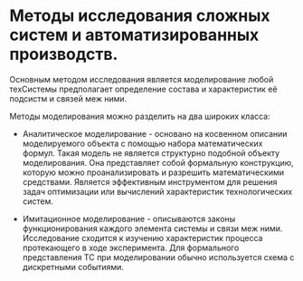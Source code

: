 # Методы исследования сложных систем и автоматизированных производств.

Основным методом исследования является моделирование любой техСистемы предполагает определение состава и 
характеристик её подсистм и связей меж ними.

Методы моделирования можно разделить на два широких класса:
- Аналитическое моделирование  - основано на косвенном описании моделируемого объекта с помощью набора математических формул.
Такая модель не является структурно подобной объекту моделирования. Она представляет собой формальную конструкцию, которую можно 
проанализировать и разрешить математическими средствами. Является эффективным инструментом для решения задач оптимизации или вычислений
характеристик технологических систем.

- Имитационное моделирование - описываются законы функционирования каждого элемента системы и связи меж ними.
Исследование сходится к изучению характеристик процесса протекающего в ходе эксперимента. Для формального представления ТС при 
моделировании обычно используется схема с дискретными событиями. 
